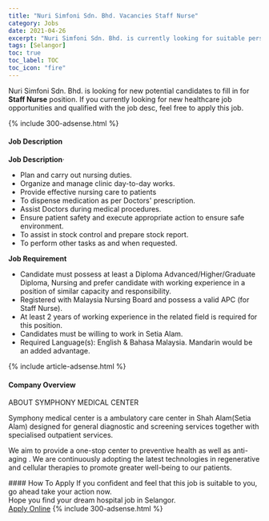 ```yaml
---
title: "Nuri Simfoni Sdn. Bhd. Vacancies Staff Nurse" 
category: Jobs 
date: 2021-04-26 
excerpt: "Nuri Simfoni Sdn. Bhd. is currently looking for suitable person to fill in the Staff Nurse which positioned at Selangor" 
tags: [Selangor] 
toc: true 
toc_label: TOC 
toc_icon: "fire" 
--- 
```


<p>Nuri Simfoni Sdn. Bhd. is looking for new potential candidates to fill in for <b>Staff Nurse</b> position. If you currently looking for new healthcare job opportunities and qualified with the job desc, feel free to apply this job.
</p>{% include 300-adsense.html %} 
<div><div><h4>Job Description</h4></div><div><div><span><div><p><strong>Job Description</strong><span>&#183;&#160;&#160;&#160;&#160;&#160;&#160;</span></p><ul><li><span>Plan and carry out nursing duties.</span></li><li><span>Organize and manage clinic day-to-day works.</span></li><li><span>Provide effective nursing care to patients</span></li><li><span>To dispense medication as per Doctors' prescription.</span></li><li><span>Assist Doctors during medical procedures.</span></li><li><span>Ensure patient safety and execute appropriate action to ensure safe environment.</span></li><li><span>To assist in stock control and prepare stock report.</span></li><li><span>To perform other tasks as and when requested.</span></li></ul><p><strong>Job </strong><strong>Requirement</strong></p><ul><li><span>Candidate must possess at least a Diploma Advanced/Higher/Graduate Diploma, Nursing and prefer candidate with working experience in a position of similar capacity and responsibility.</span></li><li><span>Registered with Malaysia Nursing Board and possess a valid APC (for Staff Nurse).</span></li><li><span>At least 2 years of working experience in the related field is required for this position.</span></li><li><span>Candidates must be willing to work in Setia Alam.</span></li><li><span>Required Language(s): English &amp; Bahasa Malaysia. Mandarin would be an added advantage.</span></li></ul></div></span></div></div></div> 
{% include article-adsense.html %} 
<div><div><h4>Company Overview</h4></div><div><div><span><div><p>ABOUT SYMPHONY MEDICAL CENTER</p><p>Symphony medical center is a ambulatory care center in Shah Alam(Setia Alam) designed for general diagnostic and screening services together with specialised outpatient services.</p><p>We aim to provide a one-stop center to preventive health as well as anti-aging . We are continuously adopting the latest technologies in regenerative and cellular therapies to promote greater well-being to our patients.</p></div></span></div></div></div> 
#### How To Apply 
If you confident and feel that this job is suitable to you, go ahead take your action now. <br/> 
Hope you find your dream hospital job in Selangor. <br/> 
<a href="https://www.jobstreet.com.my/en/job/staff-nurse-4548408?jobId=jobstreet-my-job-4548408" class="btn btn--warning" target="_blank" rel="nofollow noopenner">Apply Online</a> 
{% include 300-adsense.html %} 